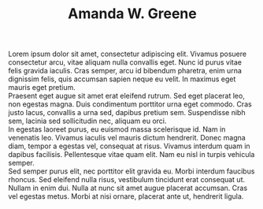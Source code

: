 ---
title: Amanda W. Greene
meta_description:
image:
  src: /img/greene.webp
  alt:
position: Attorney
location: Romney, WV
phone: (866) 213-2824
fax: 304-822-7109
email: amanda@jonathangbrill.com
areas_of_practice:
  - text: Litigation
  - text: Criminal Law
  - text: Real Estate Law
  - text: Estate/Probate/Wills
  - text: Family Law
bar_admission: West Virginia, 2020
education:
  - school: West Virginia University College of Law
    location: Morgantown, West
    items:
      - J.D. - 2020
  - school: Lindenwood University
    location: St. Charles, Missouri
    items:
      - text: M.B.A. & M.P.A.
      - text: "Major: Master of Business Administration"
      - text: "Major: Master of Public Administration"
litigation_percentage: 75% of practice devoted to Litigation
weight: 20
body: >-
  Lorem ipsum dolor sit amet, consectetur adipiscing elit. Vivamus posuere consectetur arcu, vitae aliquam nulla convallis eget. Nunc id purus vitae felis gravida iaculis. Cras semper, arcu id bibendum pharetra, enim urna dignissim felis, quis accumsan sapien neque eu velit. In maximus eget mauris eget pretium.


  Praesent eget augue sit amet erat eleifend rutrum. Sed eget placerat leo, non egestas magna. Duis condimentum porttitor urna eget commodo. Cras justo lacus, convallis a urna sed, dapibus pretium sem. Suspendisse nibh sem, lacinia sed sollicitudin nec, aliquam eu orci.


  In egestas laoreet purus, eu euismod massa scelerisque id. Nam in venenatis leo. Vivamus iaculis vel mauris dictum hendrerit. Donec magna diam, tempor a egestas vel, consequat at risus. Vivamus interdum quam in dapibus facilisis. Pellentesque vitae quam elit. Nam eu nisl in turpis vehicula semper. 


  Sed semper purus elit, nec porttitor elit gravida eu. Morbi interdum faucibus rhoncus. Sed eleifend nulla risus, vestibulum tincidunt erat consequat ut. Nullam in enim dui. Nulla at nunc sit amet augue placerat accumsan. Cras vel egestas metus. Morbi at nisi ornare, placerat ante ut, hendrerit ligula.
type: attorney
---